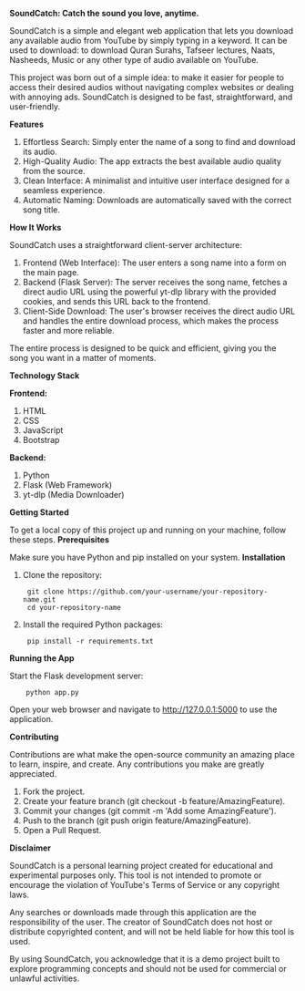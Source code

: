 **SoundCatch: Catch the sound you love, anytime.**

SoundCatch is a simple and elegant web application that lets you download any available audio from YouTube by simply typing in a keyword. It can be used to download: to download Quran Surahs, Tafseer lectures, Naats, Nasheeds, Music or any other type of audio available on YouTube.

This project was born out of a simple idea: to make it easier for people to access their desired audios without navigating complex websites or dealing with annoying ads. SoundCatch is designed to be fast, straightforward, and user-friendly.


**Features**

1. Effortless Search: Simply enter the name of a song to find and download its audio.
2. High-Quality Audio: The app extracts the best available audio quality from the source.
3. Clean Interface: A minimalist and intuitive user interface designed for a seamless experience.
4. Automatic Naming: Downloads are automatically saved with the correct song title.


**How It Works**

SoundCatch uses a straightforward client-server architecture:
1. Frontend (Web Interface): The user enters a song name into a form on the main page.
2. Backend (Flask Server): The server receives the song name, fetches a direct audio URL using the powerful yt-dlp library with the provided cookies, and sends this URL back to the frontend.
3. Client-Side Download: The user's browser receives the direct audio URL and handles the entire download process, which makes the process faster and more reliable.

The entire process is designed to be quick and efficient, giving you the song you want in a matter of moments.


**Technology Stack**

**Frontend:**
1. HTML
2. CSS
3. JavaScript
4. Bootstrap

**Backend:**
1. Python
2. Flask (Web Framework)
3. yt-dlp (Media Downloader)


**Getting Started**

To get a local copy of this project up and running on your machine, follow these steps.
**Prerequisites**

Make sure you have Python and pip installed on your system.
**Installation**

1. Clone the repository:

   		git clone https://github.com/your-username/your-repository-name.git
        cd your-repository-name
3. Install the required Python packages:
   
        pip install -r requirements.txt

**Running the App**

Start the Flask development server:

        python app.py
Open your web browser and navigate to http://127.0.0.1:5000 to use the application.


**Contributing**

Contributions are what make the open-source community an amazing place to learn, inspire, and create. Any contributions you make are greatly appreciated.
1. Fork the project.
2. Create your feature branch (git checkout -b feature/AmazingFeature).
3. Commit your changes (git commit -m 'Add some AmazingFeature').
4. Push to the branch (git push origin feature/AmazingFeature).
5. Open a Pull Request.


**Disclaimer**

SoundCatch is a personal learning project created for educational and experimental purposes only. This tool is not intended to promote or encourage the violation of YouTube's Terms of Service or any copyright laws.

Any searches or downloads made through this application are the responsibility of the user. The creator of SoundCatch does not host or distribute copyrighted content, and will not be held liable for how this tool is used.

By using SoundCatch, you acknowledge that it is a demo project built to explore programming concepts and should not be used for commercial or unlawful activities.
